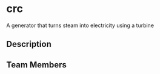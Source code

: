 # crc
A generator that turns steam into electricity using a turbine

## Description

## Team Members
